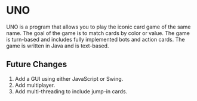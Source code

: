 # UNO
UNO is a program that allows you to play the iconic card game of the same name. The goal of the game is to match cards by color or value. The game is turn-based and includes fully implemented bots and action cards. The game is written in Java and is text-based.

## Future Changes
1. Add a GUI using either JavaScript or Swing.
2. Add multiplayer.
3. Add multi-threading to include jump-in cards.

